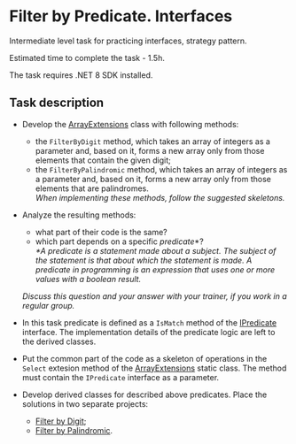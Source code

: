 # Filter by Predicate. Interfaces

Intermediate level task for practicing interfaces, strategy pattern.

Estimated time to complete the task - 1.5h.

The task requires .NET 8 SDK installed.

## Task description

- Develop the [ArrayExtensions](ArrayExtensions) class with following methods:

    - the `FilterByDigit` method, which takes an array of integers as a parameter and, based on it, forms a new array only from those elements that contain the given digit;
    - the `FilterByPalindromic` method, which takes an array of integers as a parameter and, based on it, forms a new array only from those elements that are palindromes.    
    _When implementing these methods, follow the suggested skeletons._

- Analyze the resulting methods:
    - what part of their code is the same?
    - which part depends on a specific _predicate_*?      
    _*A predicate  is a statement made about a subject. The subject of the statement is that about which the statement is made. A predicate in programming is an expression that uses one or more values with a boolean result._

    _Discuss this question and your answer with your trainer, if you work in a regular group._

- In this task predicate is defined as a `IsMatch` method of the [IPredicate](FilterByPredicate/IPredicate.cs) interface. The implementation details of the predicate logic are left to the derived classes.

- Put the common part of the code as a skeleton of operations in the `Select` extesion method of the [ArrayExtensions](FilterByPredicate) static class. The method must contain the `IPredicate` interface as a parameter.

- Develop derived classes for described above predicates. Place the solutions in two separate projects:

    - [Filter by Digit](FilerByDigit);
    - [Filter by Palindromic](FilterByPalindromic).
